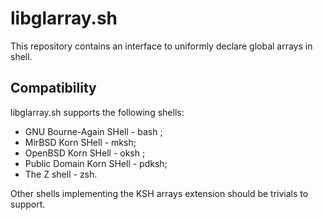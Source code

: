 libglarray.sh
=============

This repository contains an interface to uniformly declare global arrays
in shell.

Compatibility
-------------

libglarray.sh supports the following shells:

- GNU Bourne-Again SHell - bash ;
- MirBSD Korn SHell - mksh;
- OpenBSD Korn SHell - oksh ;
- Public Domain Korn SHell - pdksh;
- The Z shell - zsh.

Other shells implementing the KSH arrays extension should be trivials
to support.
